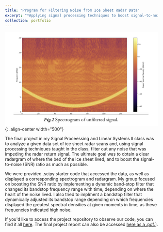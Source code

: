 ```yaml
---
title: "Program for Filtering Noise from Ice Sheet Radar Data"
excerpt: "*Applying signal processing techniques to boost signal-to-noise ratio in a data set.*<br/><img src='/images/102b.png' width='350'>"
collection: portfolio
---
```

![POV](/images/spectrogram.png){: .align-center width="500"}

The final project in my Signal Proceessing and Linear Systems II class was to analyze a given data set of ice sheet radar scans and, using signal processing techniques taught in the class, filter out any noise that was impeding the radar return signal. The ultimate goal was to obtain a clear radargram of where the bed of the ice sheet lived, and to boost the signal-to-noise (SNR) ratio as much as possible. 

We were provided .scipy starter code that accessed the data, as well as displayed a corresponding spectrogram and radargram. My group focused on boosting the SNR ratio by implementing a dynamic band-stop filter that changed its bandstop frequency range with time, depending on where the heart of the noise lived. I also tried to implment a bandstop filter that dynamically adjusted its bandstop range depending on which frequencies displayed the greatest spectral densities at given moments in time, as these frequencies indicated high noise.

If you'd like to access the project repository to observe our code, you can find it all [here](https://github.com/nxomimo/EE102B-Final-Project/tree/main). The final project report can also be accessed [here as a .pdf.](/files/EE102BFinal.pdf)].